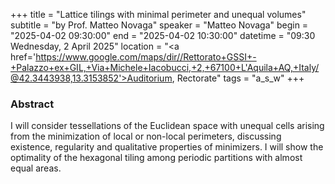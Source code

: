 +++
title = "Lattice tilings with minimal perimeter and unequal volumes"
subtitle = "by Prof. Matteo Novaga"
speaker = "Matteo Novaga"
begin = "2025-04-02 09:30:00"
end = "2025-04-02 10:30:00"
datetime = "09:30 Wednesday, 2 April 2025"
location = "<a href='https://www.google.com/maps/dir//Rettorato+GSSI+-+Palazzo+ex+GIL,+Via+Michele+Iacobucci,+2,+67100+L'Aquila+AQ,+Italy/@42.3443938,13.3153852'>Auditorium, Rectorate</a>"
tags = "a_s_w"
+++

### Abstract
I will consider tessellations of the Euclidean space with unequal cells arising from the minimization of local or non-local perimeters, discussing existence, regularity and qualitative properties of minimizers. I will show the optimality of the hexagonal tiling among periodic partitions with almost equal areas.

